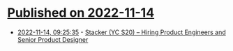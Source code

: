 # [Published on 2022-11-14](index.md)

* [2022-11-14, 09:25:35](https://news.ycombinator.com/item?id=33591786) - [Stacker (YC S20) – Hiring Product Engineers and Senior Product Designer](https://www.stackerhq.com/careers#job-listing)
